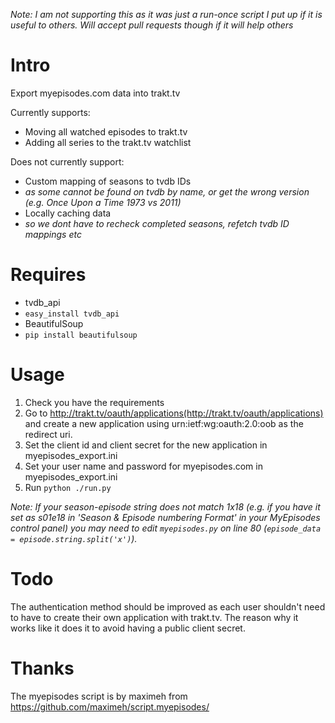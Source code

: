 _Note: I am not supporting this as it was just a run-once script I put up if it is useful to others. Will accept pull requests though if it will help others_

Intro
=====
Export myepisodes.com data into trakt.tv

Currently supports:

 - Moving all watched episodes to trakt.tv
 - Adding all series to the trakt.tv watchlist

Does not currently support:

 - Custom mapping of seasons to tvdb IDs
  - _as some cannot be found on tvdb by name, or get the wrong version (e.g. Once Upon a Time 1973 vs 2011)_
 - Locally caching data
  - _so we dont have to recheck completed seasons, refetch tvdb ID mappings etc_


Requires
========
 - tvdb_api
  - `easy_install tvdb_api`
 - BeautifulSoup
  - `pip install beautifulsoup`


Usage
=====
 1. Check you have the requirements
 2. Go to http://trakt.tv/oauth/applications(http://trakt.tv/oauth/applications) and create a new application using urn:ietf:wg:oauth:2.0:oob as the redirect uri.
 3. Set the client id and client secret for the new application in myepisodes_export.ini
 4. Set your user name and password for myepisodes.com in myepisodes_export.ini
 5. Run `python ./run.py`

_Note: If your season-episode string does not match 1x18 (e.g. if you have it set as s01e18 in
'Season & Episode numbering Format' in your MyEpisodes control panel) you may need to edit
`myepisodes.py` on line 80 (`episode_data = episode.string.split('x')`)._

Todo
====

The authentication method should be improved as each user shouldn't need to have to create their own application with trakt.tv.
The reason why it works like it does it to avoid having a public client secret.

Thanks
======

The myepisodes script is by maximeh from https://github.com/maximeh/script.myepisodes/
